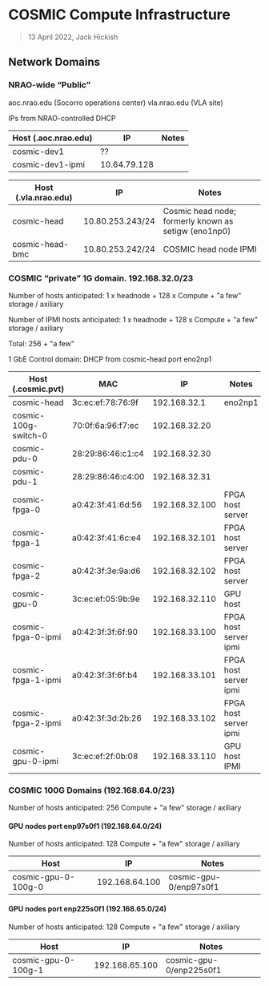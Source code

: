 # COSMIC Compute Infrastructure
>13 April 2022, Jack Hickish

## Network Domains

### NRAO-wide “Public”

aoc.nrao.edu (Socorro operations center)
vla.nrao.edu (VLA site)

IPs from NRAO-controlled DHCP

Host (.aoc.nrao.edu) | IP | Notes
-|-|-
cosmic-dev1 | ?? |
cosmic-dev1-ipmi| 10.64.79.128 | 

Host (.vla.nrao.edu)|IP|Notes
-|-|-
cosmic-head|10.80.253.243/24|Cosmic head node; formerly known as setigw (eno1np0)
cosmic-head-bmc|10.80.253.242/24|COSMIC head node IPMI


### COSMIC “private” 1G domain. 192.168.32.0/23

Number of hosts anticipated: 1 x headnode + 128 x Compute + "a few" storage / axiliary

Number of IPMI hosts anticipated: 1 x headnode + 128 x Compute + "a few" storage / axiliary

Total: 256 + "a few"


1 GbE Control domain:
DHCP from cosmic-head port eno2np1


Host (.cosmic.pvt) |MAC|IP|Notes
-|-|-|-
cosmic-head|3c:ec:ef:78:76:9f|192.168.32.1|eno2np1
cosmic-100g-switch-0|70:0f:6a:96:f7:ec|192.168.32.20|
cosmic-pdu-0|28:29:86:46:c1:c4|192.168.32.30|
cosmic-pdu-1|28:29:86:46:c4:00|192.168.32.31|
cosmic-fpga-0|a0:42:3f:41:6d:56|192.168.32.100|FPGA host server
cosmic-fpga-1|a0:42:3f:41:6c:e4|192.168.32.101|FPGA host server
cosmic-fpga-2|a0:42:3f:3e:9a:d6|192.168.32.102|FPGA host server
cosmic-gpu-0|3c:ec:ef:05:9b:9e|192.168.32.110|GPU host
cosmic-fpga-0-ipmi|a0:42:3f:3f:6f:90|192.168.33.100|FPGA host server ipmi
cosmic-fpga-1-ipmi|a0:42:3f:3f:6f:b4|192.168.33.101|FPGA host server ipmi
cosmic-fpga-2-ipmi|a0:42:3f:3d:2b:26|192.168.33.102|FPGA host server ipmi
cosmic-gpu-0-ipmi|3c:ec:ef:2f:0b:08|192.168.33.110|GPU host IPMI


### COSMIC 100G Domains (192.168.64.0/23)

Number of hosts anticipated: 256 Compute + "a few" storage / axiliary

#### GPU nodes port enp97s0f1 (192.168.64.0/24)

Number of hosts anticipated: 128 Compute + "a few" storage / axiliary

Host|IP|Notes
-|-|-
cosmic-gpu-0-100g-0|192.168.64.100|cosmic-gpu-0/enp97s0f1

#### GPU nodes port enp225s0f1 (192.168.65.0/24)

Number of hosts anticipated: 128 Compute + "a few" storage / axiliary

Host|IP|Notes
-|-|-
cosmic-gpu-0-100g-1|192.168.65.100|cosmic-gpu-0/enp225s0f1

